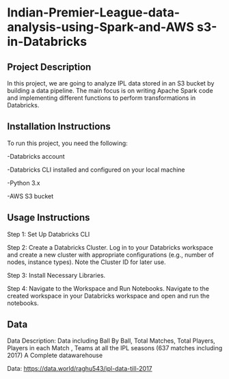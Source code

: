 # Indian-Premier-League-data-analysis-using-Spark-and-AWS s3-in-Databricks



## Project Description

In this project, we are going to analyze IPL data stored in an S3 bucket by building a data pipeline. The main focus is on writing Apache Spark code and implementing different functions to perform transformations in Databricks.


## Installation Instructions

To run this project, you need the following:

-Databricks account

-Databricks CLI installed and configured on your local machine

-Python 3.x

-AWS S3 bucket

## Usage Instructions
Step 1: Set Up Databricks CLI

Step 2: Create a Databricks Cluster. Log in to your Databricks workspace and create a new cluster with appropriate configurations (e.g., number of nodes, instance types). Note the Cluster ID for later use.

Step 3: Install Necessary Libraries.

Step 4: Navigate to the Workspace and Run Notebooks. Navigate to the created workspace in your Databricks workspace and open and run the notebooks.

## Data

Data Description: Data including Ball By Ball, Total Matches, Total Players,  Players in each Match , Teams at all the IPL seasons (637 matches including 2017) A Complete datawarehouse

Data: https://data.world/raghu543/ipl-data-till-2017



